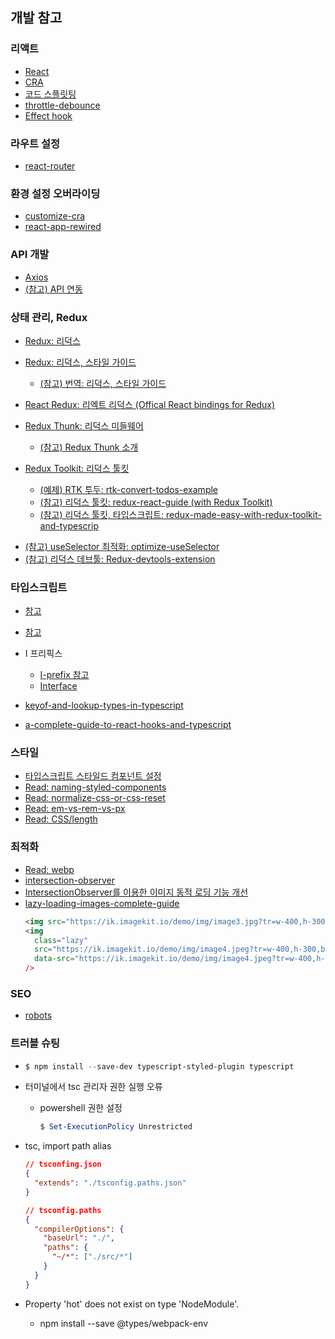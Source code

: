 ## 개발 참고

### 리액트

- [React](https://ko.reactjs.org/docs/getting-started.html)
- [CRA](https://create-react-app.dev/)
- [코드 스플릿팅]()
- [throttle-debounce]()
- [Effect hook](https://ko.reactjs.org/docs/hooks-effect.html)

### 라우트 설정

- [react-router](https://reacttraining.com/react-router/web/guides/quick-start)

### 환경 설정 오버라이딩

- [customize-cra](https://github.com/arackaf/customize-cra)
- [react-app-rewired](https://github.com/timarney/react-app-rewired)

### API 개발

- [Axios](https://github.com/axios/axios)
- [(참고) API 연동](https://velog.io/@smooth97/Netflix-Clone-1-API-)

### 상태 관리, Redux

- [Redux: 리덕스](https://redux.js.org/introduction/getting-started)
- [Redux: 리덕스, 스타일 가이드](https://redux.js.org/style-guide/style-guide)
  - [(참고) 번역: 리덕스, 스타일 가이드](https://baeharam.netlify.com/posts/architecture/%EB%B2%88%EC%97%AD-%EB%A6%AC%EB%8D%95%EC%8A%A4-%EC%8A%A4%ED%83%80%EC%9D%BC-%EA%B0%80%EC%9D%B4%EB%93%9C)
- [React Redux: 리엑트 리덕스 (Offical React bindings for Redux)](https://react-redux.js.org/)
- [Redux Thunk: 리덕스 미들웨어](https://github.com/reduxjs/redux-thunk)

  - [(참고) Redux Thunk 소개](http://react.vlpt.us/redux-middleware/04-redux-thunk.html)

- [Redux Toolkit: 리덕스 툴킷](https://redux-toolkit.js.org/)

  - [(예제) RTK 투두: rtk-convert-todos-example](https://github.com/reduxjs/rtk-convert-todos-example)
  - [(참고) 리덕스 툴킷: redux-react-guide (with Redux Toolkit)](https://www.taniarascia.com/redux-react-guide/)
  - [(참고) 리덕스 툴킷, 타입스크립트: redux-made-easy-with-redux-toolkit-and-typescrip](https://www.mattbutton.com/redux-made-easy-with-redux-toolkit-and-typescript/)

* [(참고) useSelector 최적화: optimize-useSelector](https://react.vlpt.us/redux/08-optimize-useSelector.html)
* [(참고) 리덕스 데브툴: Redux-devtools-extension](https://github.com/zalmoxisus/redux-devtools-extension)

### 타입스크립트

- [참고](https://jeonghwan-kim.github.io/dev/2019/07/15/react-redux-ts.html)
- [참고](https://infoscis.github.io/2017/06/19/TypeScript-handbook-advanced-types/)

- I 프리픽스

  - [I-prefix 참고](https://github.com/microsoft/TypeScript-Handbook/issues/121)
  - [Interface](https://www.typescriptlang.org/docs/handbook/interfaces.html)

- [keyof-and-lookup-types-in-typescript](https://mariusschulz.com/blog/keyof-and-lookup-types-in-typescript)
- [a-complete-guide-to-react-hooks-and-typescript](https://levelup.gitconnected.com/usetypescript-a-complete-guide-to-react-hooks-and-typescript-db1858d1fb9c)

### 스타일

- [타입스크립트 스타일드 컴포넌트 설정](https://github.com/microsoft/typescript-styled-plugin/tree/f82699d1a0027cb850118adfcdd8cf88203573dc)
- [Read: naming-styled-components](https://medium.com/inturn-eng/naming-styled-components-d7097950a245)
- [Read: normalize-css-or-css-reset](https://medium.com/@elad/normalize-css-or-css-reset-9d75175c5d1e)
- [Read: em-vs-rem-vs-px](https://engageinteractive.co.uk/blog/em-vs-rem-vs-px)
- [Read: CSS/length](https://developer.mozilla.org/en-US/docs/Web/CSS/length)

### 최적화

- [Read: webp](https://post.naver.com/viewer/postView.nhn?volumeNo=9688816&memberNo=1834)
- [intersection-observer](https://velog.io/@yejinh/Intersection-Observer%EB%A1%9C-%EB%AC%B4%ED%95%9C-%EC%8A%A4%ED%81%AC%EB%A1%A4-%EA%B5%AC%ED%98%84%ED%95%98%EA%B8%B0)
- [IntersectionObserver를 이용한 이미지 동적 로딩 기능 개선](https://tech.lezhin.com/2017/07/13/intersectionobserver-overview)
- [lazy-loading-images-complete-guide](https://imagekit.io/blog/lazy-loading-images-complete-guide/)
  ```html
  <img src="https://ik.imagekit.io/demo/img/image3.jpg?tr=w-400,h-300" />
  <img
    class="lazy"
    src="https://ik.imagekit.io/demo/img/image4.jpeg?tr=w-400,h-300,bl-30,q-50"
    data-src="https://ik.imagekit.io/demo/img/image4.jpeg?tr=w-400,h-300"
  />
  ```

### SEO

- [robots](https://www.robotstxt.org/robotstxt.html)

### 트러블 슈팅

- ```powershell
  $ npm install --save-dev typescript-styled-plugin typescript
  ```

- 터미널에서 tsc 관리자 권한 실행 오류

  - powershell 권한 설정
    ```powershell
    $ Set-ExecutionPolicy Unrestricted
    ```

- tsc, import path alias

  ```json
  // tsconfing.json
  {
    "extends": "./tsconfig.paths.json"
  }
  ```

  ```json
  // tsconfig.paths
  {
    "compilerOptions": {
      "baseUrl": "./",
      "paths": {
        "~/*": ["./src/*"]
      }
    }
  }
  ```

- Property 'hot' does not exist on type 'NodeModule'.
  - npm install --save @types/webpack-env
